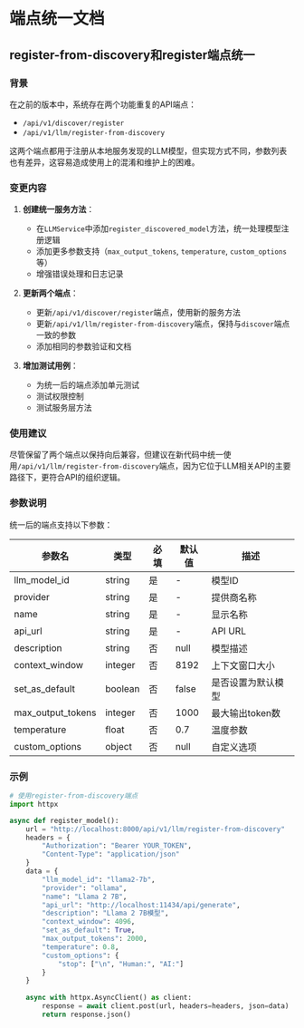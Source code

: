 # 端点统一文档

## register-from-discovery和register端点统一

### 背景

在之前的版本中，系统存在两个功能重复的API端点：
- `/api/v1/discover/register`
- `/api/v1/llm/register-from-discovery`

这两个端点都用于注册从本地服务发现的LLM模型，但实现方式不同，参数列表也有差异，这容易造成使用上的混淆和维护上的困难。

### 变更内容

1. **创建统一服务方法**：
   - 在`LLMService`中添加`register_discovered_model`方法，统一处理模型注册逻辑
   - 添加更多参数支持（`max_output_tokens`, `temperature`, `custom_options`等）
   - 增强错误处理和日志记录

2. **更新两个端点**：
   - 更新`/api/v1/discover/register`端点，使用新的服务方法
   - 更新`/api/v1/llm/register-from-discovery`端点，保持与`discover`端点一致的参数
   - 添加相同的参数验证和文档

3. **增加测试用例**：
   - 为统一后的端点添加单元测试
   - 测试权限控制
   - 测试服务层方法

### 使用建议

尽管保留了两个端点以保持向后兼容，但建议在新代码中统一使用`/api/v1/llm/register-from-discovery`端点，因为它位于LLM相关API的主要路径下，更符合API的组织逻辑。

### 参数说明

统一后的端点支持以下参数：

| 参数名 | 类型 | 必填 | 默认值 | 描述 |
|-------|------|------|-------|------|
| llm_model_id | string | 是 | - | 模型ID |
| provider | string | 是 | - | 提供商名称 |
| name | string | 是 | - | 显示名称 |
| api_url | string | 是 | - | API URL |
| description | string | 否 | null | 模型描述 |
| context_window | integer | 否 | 8192 | 上下文窗口大小 |
| set_as_default | boolean | 否 | false | 是否设置为默认模型 |
| max_output_tokens | integer | 否 | 1000 | 最大输出token数 |
| temperature | float | 否 | 0.7 | 温度参数 |
| custom_options | object | 否 | null | 自定义选项 |

### 示例

```python
# 使用register-from-discovery端点
import httpx

async def register_model():
    url = "http://localhost:8000/api/v1/llm/register-from-discovery"
    headers = {
        "Authorization": "Bearer YOUR_TOKEN",
        "Content-Type": "application/json"
    }
    data = {
        "llm_model_id": "llama2-7b",
        "provider": "ollama",
        "name": "Llama 2 7B",
        "api_url": "http://localhost:11434/api/generate",
        "description": "Llama 2 7B模型",
        "context_window": 4096,
        "set_as_default": True,
        "max_output_tokens": 2000,
        "temperature": 0.8,
        "custom_options": {
            "stop": ["\n", "Human:", "AI:"]
        }
    }
    
    async with httpx.AsyncClient() as client:
        response = await client.post(url, headers=headers, json=data)
        return response.json() 